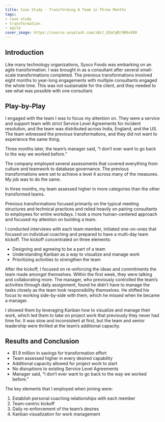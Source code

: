 ```yaml
---
title: Case Study - Transforming A Team in Three Months
tags:
- case study
- transformation
- agile
cover_image: https://source.unsplash.com/z8ct_Q3oCqM/900x500
---
```

## Introduction

Like many technology organizations, Sysco Foods was embarking on an agile transformation. I was brought in as a consultant after several small-scale transformations completed. The previous transformations involved eight months to year-long engagements with multiple consultants engaged the whole time. This was not sustainable for the client, and they needed to see what was possible with one consultant.

## Play-by-Play

I engaged with the team I was to focus my attention on. They were a service and support team with strict Service Level Agreements for incident resolution, and the team was distributed across India, England, and the US. The team witnessed the previous transformations, and they did not want to experience the same thing.

Three months later, the team’s manager said, “I don’t ever want to go back to the way we worked before.”

The company employed several assessments that covered everything from culture and teamwork to database governance. The previous transformations were set to achieve a level 4 across many of the measures. My job was to do the same.

In three months, my team assessed higher in more categories than the other transformed teams.

Previous transformations focused primarily on the typical meeting structures and technical practices and relied heavily on pairing consultants to employees for entire workdays. I took a more human-centered approach and focused my attention on building a team.

I conducted interviews with each team member, initiated one-on-ones that focused on individual coaching and prepared to have a multi-day team kickoff. The kickoff concentrated on three elements:

- Designing and agreeing to be a part of a team
- Understanding Kanban as a way to visualize and manage work
- Prioritizing activities to strengthen the team

After the kickoff, I focused on re-enforcing the ideas and commitments the team made amongst themselves. Within the first week, they were talking and collaborating more. The manager, who previously controlled the team’s activities through daily assignment, found he didn’t have to manage the tasks closely as the team took responsibility themselves. He shifted his focus to working side-by-side with them, which he missed when he became a manager.

I showed them by leveraging Kanban how to visualize and manage their work, which led them to take on project work that previously they never had time for. It was slow and inconsistent at first, but the team and senior leadership were thrilled at the team’s additional capacity.

## Results and Conclusion

- $1.9 million in savings for transformation effort
- Team assessed higher in every desired capability
- Additional capacity allowed for project work to start
- No disruptions to existing Service Level Agreements
- Manager said, “I don’t ever want to go back to the way we worked before.”

The key elements that I employed when joining were:

1. Establish personal coaching relationships with each member
2. Team-centric kickoff
3. Daily re-enforcement of the team’s desires
4. Kanban visualization for work management